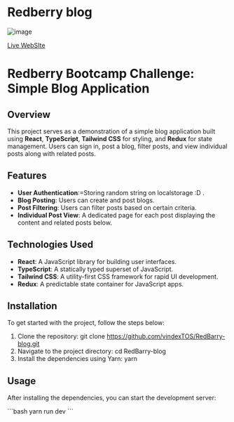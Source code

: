 # Redberry blog
![image](https://firebasestorage.googleapis.com/v0/b/img-upload-7d368.appspot.com/o/redbery%20demo.JPG?alt=media&token=a4e8d229-9207-42d5-99b2-d214bff0c726)


[Live WebSIte](https://658aba6ee2582c928ae19d82--redberryblog.netlify.app/)
 # Redberry Bootcamp Challenge: Simple Blog Application

 
## Overview

This project serves as a demonstration of a simple blog application built using **React**, **TypeScript**, **Tailwind CSS** for styling, and **Redux** for state management. Users can sign in, post a blog, filter posts, and view individual posts along with related posts.

## Features

- **User Authentication**:=Storing random string on localstorage :D .
- **Blog Posting**: Users can create and post blogs.
- **Post Filtering**: Users can filter posts based on certain criteria.
- **Individual Post View**: A dedicated page for each post displaying the content and related posts below.

## Technologies Used

- **React**: A JavaScript library for building user interfaces.
- **TypeScript**: A statically typed superset of JavaScript.
- **Tailwind CSS**: A utility-first CSS framework for rapid UI development.
- **Redux**: A predictable state container for JavaScript apps.

## Installation

To get started with the project, follow the steps below:

1. Clone the repository:
git clone https://github.com/vindexTOS/RedBarry-blog.git
2. Navigate to the project directory:
cd RedBarry-blog
3. Install the dependencies using Yarn:
yarn


## Usage

After installing the dependencies, you can start the development server:

\`\`\`bash
yarn run dev
\`\`\`

  
 
